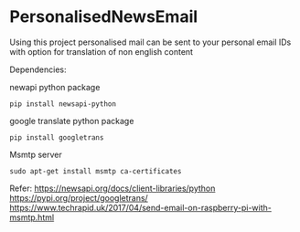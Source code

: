 # PersonalisedNewsEmail
Using this project personalised mail can be sent to your personal email IDs with option for translation of non english content

Dependencies:

newapi python package
```
pip install newsapi-python
```
google translate python package
```
pip install googletrans
```
Msmtp server
```
sudo apt-get install msmtp ca-certificates
```
Refer: 
https://newsapi.org/docs/client-libraries/python
https://pypi.org/project/googletrans/
https://www.techrapid.uk/2017/04/send-email-on-raspberry-pi-with-msmtp.html
